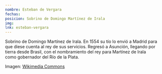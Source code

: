 ```yaml
---
nombre: Esteban de Vergara
fechas:
posicion: Sobrino de Domingo Martínez de Irala
img:
lnk: esteban-vergara
---
```


<p>Sobrino de Domingo Martínez de Irala. En 1554 su tío lo envió a Madrid para que diese cuenta al rey de sus servicios. Regresó a Asunción, llegando por tierra desde Brasil, con el nombramiento del rey para Martínez de Irala como gobernador del Río de la Plata.</p>


<span>Imagen: <a href="https://commons.wikimedia.org/wiki/File:Conquistador_Armor.jpg" target="blank_">Wikimedia Commons</a></span>
